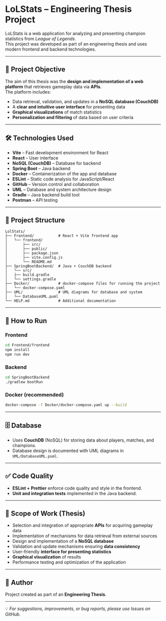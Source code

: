 # LoLStats – Engineering Thesis Project

LoLStats is a web application for analyzing and presenting champion statistics from *League of Legends*.  
This project was developed as part of an engineering thesis and uses modern frontend and backend technologies.

---

## 🎯 Project Objective

The aim of this thesis was the **design and implementation of a web platform** that retrieves gameplay data via **APIs**.  
The platform includes:

- Data retrieval, validation, and updates in a **NoSQL database (CouchDB)**  
- A **clear and intuitive user interface** for presenting data  
- **Graphical visualizations** of match statistics  
- **Personalization and filtering** of data based on user criteria  

---

## 🛠️ Technologies Used

- **Vite** – Fast development environment for React  
- **React** – User interface  
- **NoSQL (CouchDB)** – Database for backend  
- **Spring Boot** – Java backend  
- **Docker** – Containerization of the app and database  
- **ESLint** – Static code analysis for JavaScript/React  
- **GitHub** – Version control and collaboration  
- **UML** – Database and system architecture design  
- **Gradle** – Java backend build tool  
- **Postman** – API testing  

---

## 📂 Project Structure

```
LolStats/
├── Frontend/           # React + Vite frontend app
│   └── frontend/
│       ├── src/
│       ├── public/
│       ├── package.json
│       ├── vite.config.js
│       └── README.md
├── SpringBootBackend/  # Java + CouchDB backend
│   └── src/
│   ├── build.gradle
│   └── settings.gradle
├── Docker/             # docker-compose files for running the project
│   └── docker-compose.yaml
├── UML/                # UML diagrams for database and system
│   └── DatabaseUML.puml
└── HELP.md             # Additional documentation
```

---

## 🚀 How to Run

### Frontend
```sh
cd Frontend/frontend
npm install
npm run dev
```

### Backend
```sh
cd SpringBootBackend
./gradlew bootRun
```

### Docker (recommended)
```sh
docker-compose -f Docker/docker-compose.yaml up --build
```

---

## 🗄️ Database

- Uses **CouchDB** (NoSQL) for storing data about players, matches, and champions.  
- Database design is documented with UML diagrams in `UML/DatabaseUML.puml`.  

---

## ✅ Code Quality

- **ESLint + Prettier** enforce code quality and style in the frontend.  
- **Unit and integration tests** implemented in the Java backend.  

---

## 📌 Scope of Work (Thesis)

- Selection and integration of appropriate **APIs** for acquiring gameplay data  
- Implementation of mechanisms for data retrieval from external sources  
- Design and implementation of a **NoSQL database**  
- Validation and update mechanisms ensuring **data consistency**  
- User-friendly **interface for presenting statistics**  
- **Graphical visualization** of results  
- Performance testing and optimization of the application  

---

## 👤 Author

Project created as part of an **Engineering Thesis**.  

---

💡 *For suggestions, improvements, or bug reports, please use Issues on GitHub.*
